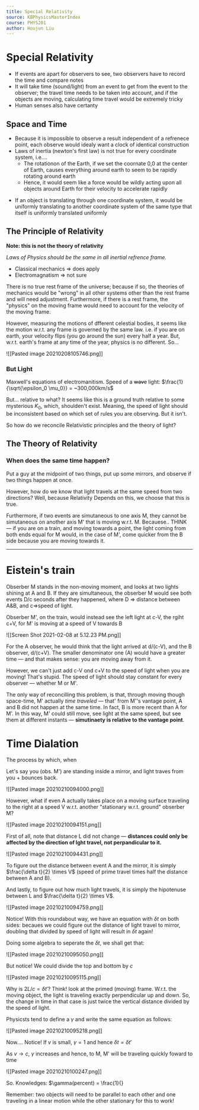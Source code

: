 ```yaml
---
title: Special Relativity
source: KBPhysicsMasterIndex
course: PHYS201
author: Houjun Liu
---
```


# Special Relativity

* If events are apart for observers to see, two observers have to record the time and compare notes
* It will take time (sound/light) from an event to get from the event to the observer; the travel time needs to be taken into account, and if the objects are moving, calculating time travel would be extremely tricky
* Human senses also have certanty

## Space and Time
* Because it is impossible to observe a result independent of a refrenece point, each observe would idealy want a clock of identical construction
* Laws of inertia (newton's first law) is not true for every coordinate system, i.e....
	* The rotationon of the Earth, if we set the coornate 0,0 at the center of Earth,  causes everything around earth to seem to be rapidly rotating around earth
	* Hence, it would seem like a force would be wildly acting upon all objects around Earth for their velocity to accelerate rapidly

- If an object is translating through one coordinate system, it would be uniformly translating to another coordinate system of the same type that itself is uniformly translated uniformly 

## The Principle of Relativity
**Note: this is not the theory of relativity**

_Laws of Physics should be the same in all inertial refrence frame._

- Classical mechanics => does apply
- Electromagnatism => not sure


There is no true rest frame of the universe; because if so, the theories of mechanics would be "wrong" in all other systems other than the rest frame and will need adjustment. Furthermore, if there is a rest frame, the "physics" on the moving frame would need to account for the velocity of the moving frame.

However, measuring the motions of dfferent celestial bodies, it seems like the motion w.r.t. any frame is governed by the same law. i.e. if you are on earth, your velocity flips (you go around the sun) every half a year. But, w.r.t. earth's frame at any time of the year, physics is no different. So...

![[Pasted image 20210208105746.png]]

### But Light
Maxwell's equations of electromanitism. Speed of a ~~wave~~ light: $\frac{1}{\sqrt{\epsilon_0 \mu_0}} = ~300,000km/s$

But... relative to what? It seems like this is a ground truth relative to some mysterious $K_0$, which, shoulden't exist. Meaning, the speed of light should be inconsistent based on which set of rules you are observing. But it isn't.

So how do we reconcile Relativistic principles and the theory of light?

## The Theory of Relativity
### When does the same time happen?
Put a guy at the midpoint of two things, put up some mirrors, and observe if two things happen at once.

However, how do we know that light travels at the same speed from two directions? Well, because Relativity Depends on this, we choose that this is true.

Furthermore, if two events are simutaneous to one axis M, they cannot be simutaneous on another axis M' that is moving w.r.t. M. Becauese.. THINK — if you are on a train, and moving towards a point, the light coming from both ends equal for M would, in the case of M', come quicker from the B side because you are moving towards it. 

***

# Eistein's train 
Obserber M stands in the non-moving moment, and looks at two lights shining at A and B. If they are simultaneous, the obserber M would see both events D/c seconds after they happened, where D => distance between A&B, and c=>speed of light.

Obserber M', on the train, would instead see the left light at c-V, the rgiht c+V, for M' is moving at a speed of V towards B

![[Screen Shot 2021-02-08 at 5.12.23 PM.png]]

For the A observer, he would think that the light arrived at d/(c-V), and the B observer, d/(c+V). The smaller denominator one (A) would have a greater time — and that makes sense: you are moving away from it.

However, we can't just add c-V ond c+V to the speed of light when you are moving! That's stupid. The speed of light should stay constant for every observer — whether M or M'.

The only way of reconcilling this problem, is that, through moving though space-time, M' actually *time traveled* — that' from M''s vantage point, A and B did not happen at the same time. In fact, B is more recent than A for M'. In this way, M' could still move, see light at the same speed, but see them at different instants — **simutinaety is relative to the vantage point**.

# Time Dialation
The process by which, when 

Let's say you (obs. M') are standing inside a mirror, and light traves from you + bounces back.

![[Pasted image 20210210094000.png]]

However, what if even A actually takes place on a moving surface traveling to the right at a speed V w.r.t. another "stationary w.r.t. ground" obserber M?

![[Pasted image 20210210094151.png]]

First of all, note that distance L did not change — **distances could only be affected by the direction of lght travel, not perpandicular to it.**

![[Pasted image 20210210094431.png]]

To figure out the distance between event A and the mirror, it is simply $\frac{\delta t}{2} \times V$ (speed of prime travel times half the distance between A and B).

And lastly, to figure out how much light travels, it is simply the hipotenuse between L and $\frac{\delta t}{2} \times V$.

![[Pasted image 20210210094759.png]]

Notice! With this roundabout way, we have an equation with $\delta t$ on both sides: becaues we could figure out the distance of light travel to mirror, doubling that divided by speed of light will result in $\delta t$ again!

Doing some algebra to seperate the $\delta t$, we shall get that:

![[Pasted image 20210210095050.png]]

But notice! We could divide the top and bottom by $c$

![[Pasted image 20210210095115.png]]

Why is $2L/c = \delta t'$? Think! look at the primed (moving) frame. W.r.t. the moving object, the light is traveling exactly perpendicular up and down. So, the change in time in that case is just twice the vertical distance divided by the speed of light.

Physicsts tend to define a $\gamma$ and write the same equation as follows: 

![[Pasted image 20210210095218.png]]

Now.... Notice! If $v$ is small, $\gamma=1$  and hence $\delta t = \delta t'$

As $v \to c$, $\gamma$ increases and hence, to M, M' will be traveling quickly foward to time 

![[Pasted image 20210210100247.png]]

So. Knowledges: $\gamma(percent\) = \frac{1}{}

Remember: two objects will need to be parallel to each other and one traveling in a linear motion while the other stationary for this to work!


